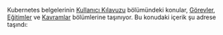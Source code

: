 Kubernetes belgelerinin [Kullanıcı Kılavuzu](/docs/user-guide/) bölümündeki konular, [Görevler](/docs/tasks/), [Eğitimler](/docs/tutorials/) ve [Kavramlar](/docs/concepts) bölümlerine taşınıyor. Bu konudaki içerik şu adrese taşındı:
